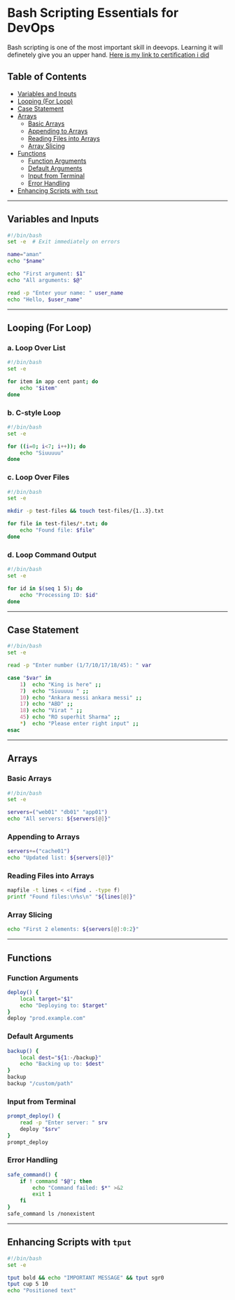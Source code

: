 # Bash Scripting Essentials for DevOps

Bash scripting is one of the most important skill in deevops. Learning it will definetely give you an upper hand.
[Here is my link to certification i did](https://drive.google.com/file/d/1iqvRKZ-0Se7YdxJ3Ix4CQqRl53qY5_P3/view?usp=sharing)
## Table of Contents
- [Variables and Inputs](#variables-and-inputs)
- [Looping (For Loop)](#looping-for-loop)
- [Case Statement](#case-statement)
- [Arrays](#arrays)
  - [Basic Arrays](#basic-arrays)
  - [Appending to Arrays](#appending-to-arrays)
  - [Reading Files into Arrays](#reading-files-into-arrays)
  - [Array Slicing](#array-slicing)
- [Functions](#functions)
  - [Function Arguments](#function-arguments)
  - [Default Arguments](#default-arguments)
  - [Input from Terminal](#input-from-terminal)
  - [Error Handling](#error-handling)
- [Enhancing Scripts with `tput`](#enhancing-scripts-with-tput)

---

## Variables and Inputs
```bash
#!/bin/bash
set -e  # Exit immediately on errors

name="aman"
echo "$name"

echo "First argument: $1"
echo "All arguments: $@"

read -p "Enter your name: " user_name
echo "Hello, $user_name"
```

---

## Looping (For Loop)
### a. Loop Over List
```bash
#!/bin/bash
set -e

for item in app cent pant; do
    echo "$item"
done
```

### b. C-style Loop
```bash
#!/bin/bash
set -e

for ((i=0; i<7; i++)); do
    echo "Siuuuuu"
done
```

### c. Loop Over Files
```bash
#!/bin/bash
set -e

mkdir -p test-files && touch test-files/{1..3}.txt

for file in test-files/*.txt; do
    echo "Found file: $file"
done
```

### d. Loop Command Output
```bash
#!/bin/bash
set -e

for id in $(seq 1 5); do
    echo "Processing ID: $id"
done
```

---

## Case Statement
```bash
#!/bin/bash
set -e

read -p "Enter number (1/7/10/17/18/45): " var

case "$var" in
    1)  echo "King is here" ;;
    7)  echo "Siuuuuu " ;;
    10) echo "Ankara messi ankara messi" ;;
    17) echo "ABD" ;;
    18) echo "Virat " ;;
    45) echo "RO superhit Sharma" ;;
    *)  echo "Please enter right input" ;;
esac
```

---

## Arrays
### Basic Arrays
```bash
#!/bin/bash
set -e

servers=("web01" "db01" "app01")
echo "All servers: ${servers[@]}"
```

### Appending to Arrays
```bash
servers+=("cache01")
echo "Updated list: ${servers[@]}"
```

### Reading Files into Arrays
```bash
mapfile -t lines < <(find . -type f)
printf "Found files:\n%s\n" "${lines[@]}"
```

### Array Slicing
```bash
echo "First 2 elements: ${servers[@]:0:2}"
```

---

## Functions
### Function Arguments
```bash
deploy() {
    local target="$1"
    echo "Deploying to: $target"
}
deploy "prod.example.com"
```

### Default Arguments
```bash
backup() {
    local dest="${1:-/backup}"
    echo "Backing up to: $dest"
}
backup
backup "/custom/path"
```

### Input from Terminal
```bash
prompt_deploy() {
    read -p "Enter server: " srv
    deploy "$srv"
}
prompt_deploy
```

### Error Handling
```bash
safe_command() {
    if ! command "$@"; then
        echo "Command failed: $*" >&2
        exit 1
    fi
}
safe_command ls /nonexistent
```

---

## Enhancing Scripts with `tput`
```bash
#!/bin/bash
set -e

tput bold && echo "IMPORTANT MESSAGE" && tput sgr0
tput cup 5 10
echo "Positioned text"
```
